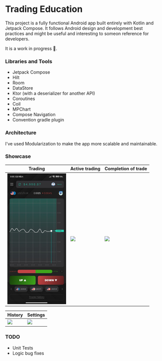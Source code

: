 # Trading Education

This project is a fully functional Android app built entirely with Kotlin and Jetpack Compose. It follows Android design and development best practices and might be useful and interesting to someon reference for developers.

It is a work in progress 🚧.

### Libraries and Tools

- Jetpack Compose
- Hilt
- Room
- DataStore
- Ktor (with a deserializer for another API)
- Coroutines
- Coil
- MPChart
- Compose Navigation
- Convention gradle plugin


### Architecture

I've used Modularization to make the app more scalable and maintainable.


### Showcase


| Trading                                                                                                                         | Active trading | Completion of trade |
|---------------------------------------------------------------------------------------------------------------------------------| ------------- | ------------- |
| <img src="https://github.com/dmitriykotov333/TradingEducation/blob/master/images/photo_2024-07-24_00-08-55.jpg" height="420" /> | <img src="https://github.com/dmitriykotov333/TradingEducation/blob/master/photo_2024-07-24_00-22-08.jpg" height="420" />  | <img src="https://github.com/dmitriykotov333/TradingEducation/blob/master/photo_2024-07-24_00-22-03.jpg" height="420" /> |

| History | Settings |
| ------------- | ------------- |
| <img src="https://github.com/dmitriykotov333/TradingEducation/blob/master/photo_2024-07-24_00-13-09.jpg" height="420" /> | <img src="https://github.com/dmitriykotov333/TradingEducation/blob/master/photo_2024-07-24_00-08-39.jpg" height="420" />  |


### TODO

- Unit Tests
- Logic bug fixes
